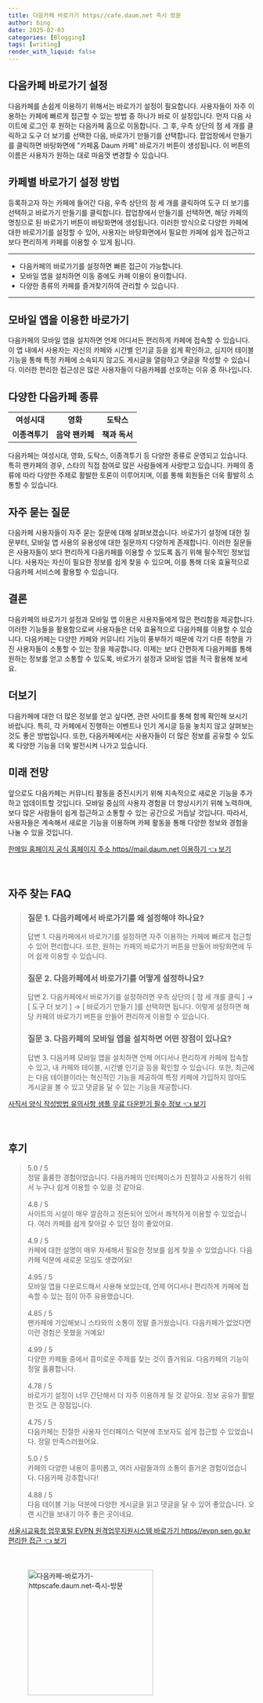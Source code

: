 ```yaml
---
title: 다음카페 바로가기 https//cafe.daum.net 즉시 방문
author: bing
date: 2025-02-03
categories: [Blogging]
tags: [writing]
render_with_liquid: false
---
```



<h2 id='다음카페_바로가기_설정'>다음카페 바로가기 설정</h2>

<p>다음카페를 손쉽게 이용하기 위해서는 바로가기 설정이 필요합니다. 사용자들이 자주 이용하는 카페에 빠르게 접근할 수 있는 방법 중 하나가 바로 이 설정입니다. 먼저 다음 사이트에 로그인 후 원하는 다음카페 홈으로 이동합니다. 그 후, 우측 상단의 점 세 개를 클릭하고 도구 더 보기를 선택한 다음, 바로가기 만들기를 선택합니다. 팝업창에서 만들기를 클릭하면 바탕화면에 "카페홈 Daum 카페" 바로가기 버튼이 생성됩니다. 이 버튼의 이름은 사용자가 원하는 대로 마음껏 변경할 수 있습니다.</p>

<h2 id='카페별_바로가기_설정_방법'>카페별 바로가기 설정 방법</h2>

<p>등록하고자 하는 카페에 들어간 다음, 우측 상단의 점 세 개를 클릭하여 도구 더 보기를 선택하고 바로가기 만들기를 클릭합니다. 팝업창에서 만들기를 선택하면, 해당 카페의 명칭으로 된 바로가기 버튼이 바탕화면에 생성됩니다. 이러한 방식으로 다양한 카페에 대한 바로가기를 설정할 수 있어, 사용자는 바탕화면에서 필요한 카페에 쉽게 접근하고 보다 편리하게 카페를 이용할 수 있게 됩니다.</p>

<hr />

<ul>
    <li>다음카페의 바로가기를 설정하면 빠른 접근이 가능합니다.</li>
    <li>모바일 앱을 설치하면 이동 중에도 카페 이용이 용이합니다.</li>
    <li>다양한 종류의 카페를 즐겨찾기하여 관리할 수 있습니다.</li>
</ul>

<hr />

<h2 id='모바일_앱을_이용한_바로가기'>모바일 앱을 이용한 바로가기</h2>

<p>다음카페의 모바일 앱을 설치하면 언제 어디서든 편리하게 카페에 접속할 수 있습니다. 이 앱 내에서 사용자는 자신의 카페와 시간별 인기글 등을 쉽게 확인하고, 심지어 테이블 기능을 통해 특정 카페에 소속되지 않고도 게시글을 열람하고 댓글을 작성할 수 있습니다. 이러한 편리한 접근성은 많은 사용자들이 다음카페를 선호하는 이유 중 하나입니다.</p>

<h2 id='다음카페_종류'>다양한 다음카페 종류</h2>

<table>
    <tr>
        <td style="text-align: center; height: 17px;"><b>여성시대</b></td>
        <td style="text-align: center; height: 17px;"><b>영화</b></td>
        <td style="text-align: center; height: 17px;"><b>도탁스</b></td>
    </tr>
    <tr>
        <td style="text-align: center; height: 17px;"><b>이종격투기</b></td>
        <td style="text-align: center; height: 17px;"><b>음악 팬카페</b></td>
        <td style="text-align: center; height: 17px;"><b>책과 독서</b></td>
    </tr>
</table>

<p>다음카페는 여성시대, 영화, 도탁스, 이종격투기 등 다양한 종류로 운영되고 있습니다. 특히 팬카페의 경우, 스타의 직접 참여로 많은 사람들에게 사랑받고 있습니다. 카페의 종류에 따라 다양한 주제로 활발한 토론이 이루어지며, 이를 통해 회원들은 더욱 활발히 소통할 수 있습니다.</p>

<h2 id='자주_묻는_질문'>자주 묻는 질문</h2>

<p>다음카페 사용자들이 자주 묻는 질문에 대해 살펴보겠습니다. 바로가기 설정에 대한 질문부터, 모바일 앱 사용의 유용성에 대한 질문까지 다양하게 존재합니다. 이러한 질문들은 사용자들이 보다 편리하게 다음카페를 이용할 수 있도록 돕기 위해 필수적인 정보입니다. 사용자는 자신이 필요한 정보를 쉽게 찾을 수 있으며, 이를 통해 더욱 효율적으로 다음카페 서비스에 활용할 수 있습니다.</p>

<h2 id='결론'>결론</h2>

<p>다음카페의 바로가기 설정과 모바일 앱 이용은 사용자들에게 많은 편리함을 제공합니다. 이러한 기능들을 활용함으로써 사용자들은 더욱 효율적으로 다음카페를 이용할 수 있습니다. 다음카페는 다양한 카페와 커뮤니티 기능이 풍부하기 때문에 각기 다른 취향을 가진 사용자들이 소통할 수 있는 장을 제공합니다. 이제는 보다 간편하게 다음카페를 통해 원하는 정보를 얻고 소통할 수 있도록, 바로가기 설정과 모바일 앱을 적극 활용해 보세요.</p>

<h2 id='더보기'>더보기</h2>

<p>다음카페에 대한 더 많은 정보를 얻고 싶다면, 관련 사이트를 통해 함께 확인해 보시기 바랍니다. 특히, 각 카페에서 진행하는 이벤트나 인기 게시글 등을 놓치지 않고 살펴보는 것도 좋은 방법입니다. 또한, 다음카페에서는 사용자들이 더 많은 정보를 공유할 수 있도록 다양한 기능을 더욱 발전시켜 나가고 있습니다.</p>

<h2 id='미래전망'>미래 전망</h2>

<p>앞으로도 다음카페는 커뮤니티 활동을 증진시키기 위해 지속적으로 새로운 기능을 추가하고 업데이트할 것입니다. 모바일 중심의 사용자 경험을 더 향상시키기 위해 노력하며, 보다 많은 사람들이 쉽게 접근하고 소통할 수 있는 공간으로 거듭날 것입니다. 따라서, 사용자들은 계속해서 새로운 기능을 이용하며 카페 활동을 통해 다양한 정보와 경험을 나눌 수 있을 것입니다.</p>


<p><a class="click-button" title="한메일 홈페이지 공식 홈페이지 주소 https//mail.daum.net 이용하기" href="https://blackassets.github.io/posts/%ED%95%9C%EB%A9%94%EC%9D%BC-%ED%99%88%ED%8E%98%EC%9D%B4%EC%A7%80-%EA%B3%B5%EC%8B%9D-%ED%99%88%ED%8E%98%EC%9D%B4%EC%A7%80-%EC%A3%BC%EC%86%8C-httpsmail.daum.net-%EC%9D%B4%EC%9A%A9%ED%95%98%EA%B8%B0/" rel="dofollow">한메일 홈페이지 공식 홈페이지 주소 https//mail.daum.net 이용하기 👈 보기</a></p><br>
<h2 id='자주_찾는_FAQ'>자주 찾는 FAQ</h2>
<div itemscope="" itemtype="https://schema.org/FAQPage"> 
<blockquote> 
<div itemscope="" itemprop="mainEntity" itemtype="https://schema.org/Question"> 
<h3 itemprop="name">질문 1. 다음카페에서 바로가기를 왜 설정해야 하나요?</h3> 
<div itemscope="" itemprop="acceptedAnswer" itemtype="https://schema.org/Answer"> 
<span itemprop="text"> 
<p>답변 1. 다음카페에서 바로가기를 설정하면 자주 이용하는 카페에 빠르게 접근할 수 있어 편리합니다. 또한, 원하는 카페의 바로가기 버튼을 만들어 바탕화면에 두어 쉽게 이용할 수 있습니다.</p> 
</span> 
</div> 
</div> 

<div itemscope="" itemprop="mainEntity" itemtype="https://schema.org/Question"> 
<h3 itemprop="name">질문 2. 다음카페에서 바로가기를 어떻게 설정하나요?</h3> 
<div itemscope="" itemprop="acceptedAnswer" itemtype="https://schema.org/Answer"> 
<span itemprop="text"> 
<p>답변 2. 다음카페에서 바로가기를 설정하려면 우측 상단의 [ 점 세 개를 클릭 ] → [ 도구 더 보기 ] → [ 바로가기 만들기 ]를 선택하면 됩니다. 이렇게 설정하면 해당 카페의 바로가기 버튼을 만들어 편리하게 이용할 수 있습니다.</p> 
</span> 
</div> 
</div> 

<div itemscope="" itemprop="mainEntity" itemtype="https://schema.org/Question"> 
<h3 itemprop="name">질문 3. 다음카페의 모바일 앱을 설치하면 어떤 장점이 있나요?</h3> 
<div itemscope="" itemprop="acceptedAnswer" itemtype="https://schema.org/Answer"> 
<span itemprop="text"> 
<p>답변 3. 다음카페 모바일 앱을 설치하면 언제 어디서나 편리하게 카페에 접속할 수 있고, 내 카페와 테이블, 시간별 인기글 등을 확인할 수 있습니다. 또한, 최근에는 다음 테이블이라는 혁신적인 기능을 제공하여 특정 카페에 가입하지 않아도 게시글을 볼 수 있고 댓글을 달 수 있는 기능을 제공합니다.</p> 
</span> 
</div> 
</div> 
</blockquote> 
</div>
<p><a class="click-button" title="사직서 양식 작성방법 유의사항 샘플 무료 다운받기 필수 정보" href="https://blackassets.github.io/posts/%EC%82%AC%EC%A7%81%EC%84%9C-%EC%96%91%EC%8B%9D-%EC%9E%91%EC%84%B1%EB%B0%A9%EB%B2%95-%EC%9C%A0%EC%9D%98%EC%82%AC%ED%95%AD-%EC%83%98%ED%94%8C-%EB%AC%B4%EB%A3%8C-%EB%8B%A4%EC%9A%B4%EB%B0%9B%EA%B8%B0-%ED%95%84%EC%88%98-%EC%A0%95%EB%B3%B4/" rel="dofollow">사직서 양식 작성방법 유의사항 샘플 무료 다운받기 필수 정보 👈 보기</a></p><br>
<h2 id='후기'>후기</h2>
<div itemscope itemtype="https://schema.org/Product">
  <blockquote>
  <div itemprop="review" itemscope itemtype="https://schema.org/Review">
      <div itemprop="reviewRating" itemscope itemtype="https://schema.org/Rating"> <span itemprop="ratingValue">5.0</span> / <span itemprop="bestRating">5</span> </div>
      <span itemprop="reviewBody">정말 훌륭한 경험이었습니다. 다음카페의 인터페이스가 친절하고 사용하기 쉬워서 누구나 쉽게 이용할 수 있을 것 같아요.</span>
  </div>
  <br>
  <div itemprop="review" itemscope itemtype="https://schema.org/Review">
      <div itemprop="reviewRating" itemscope itemtype="https://schema.org/Rating"> <span itemprop="ratingValue">4.8</span> / <span itemprop="bestRating">5</span> </div>
      <span itemprop="reviewBody">사이트의 시설이 매우 깔끔하고 정돈되어 있어서 쾌적하게 이용할 수 있었습니다. 여러 카페를 쉽게 찾아갈 수 있던 점이 좋았어요.</span>
  </div>
  <br>
  <div itemprop="review" itemscope itemtype="https://schema.org/Review">
      <div itemprop="reviewRating" itemscope itemtype="https://schema.org/Rating"> <span itemprop="ratingValue">4.9</span> / <span itemprop="bestRating">5</span> </div>
      <span itemprop="reviewBody">카페에 대한 설명이 매우 자세해서 필요한 정보를 쉽게 찾을 수 있었습니다. 다음카페 덕분에 새로운 모임도 생겼어요!</span>
  </div>
  <br>
  <div itemprop="review" itemscope itemtype="https://schema.org/Review">
      <div itemprop="reviewRating" itemscope itemtype="https://schema.org/Rating"> <span itemprop="ratingValue">4.95</span> / <span itemprop="bestRating">5</span> </div>
      <span itemprop="reviewBody">모바일 앱을 다운로드해서 사용해 보았는데, 언제 어디서나 편리하게 카페에 접속할 수 있는 점이 아주 유용했습니다.</span>
  </div>
  <br>
  <div itemprop="review" itemscope itemtype="https://schema.org/Review">
      <div itemprop="reviewRating" itemscope itemtype="https://schema.org/Rating"> <span itemprop="ratingValue">4.85</span> / <span itemprop="bestRating">5</span> </div>
      <span itemprop="reviewBody">팬카페에 가입해보니 스타와의 소통이 정말 즐거웠습니다. 다음카페가 없었다면 이런 경험은 못했을 거예요!</span>
  </div>
  <br>
  <div itemprop="review" itemscope itemtype="https://schema.org/Review">
      <div itemprop="reviewRating" itemscope itemtype="https://schema.org/Rating"> <span itemprop="ratingValue">4.99</span> / <span itemprop="bestRating">5</span> </div>
      <span itemprop="reviewBody">다양한 카페들 중에서 흥미로운 주제를 찾는 것이 즐거워요. 다음카페의 기능이 정말 훌륭합니다.</span>
  </div>
  <br>
  <div itemprop="review" itemscope itemtype="https://schema.org/Review">
      <div itemprop="reviewRating" itemscope itemtype="https://schema.org/Rating"> <span itemprop="ratingValue">4.78</span> / <span itemprop="bestRating">5</span> </div>
      <span itemprop="reviewBody">바로가기 설정이 너무 간단해서 더 자주 이용하게 될 것 같아요. 정보 공유가 활발한 것도 큰 장점입니다.</span>
  </div>
  <br>
  <div itemprop="review" itemscope itemtype="https://schema.org/Review">
      <div itemprop="reviewRating" itemscope itemtype="https://schema.org/Rating"> <span itemprop="ratingValue">4.75</span> / <span itemprop="bestRating">5</span> </div>
      <span itemprop="reviewBody">다음카페는 친절한 사용자 인터페이스 덕분에 초보자도 쉽게 접근할 수 있었습니다. 정말 만족스러웠어요.</span>
  </div>
  <br>
  <div itemprop="review" itemscope itemtype="https://schema.org/Review">
      <div itemprop="reviewRating" itemscope itemtype="https://schema.org/Rating"> <span itemprop="ratingValue">5.0</span> / <span itemprop="bestRating">5</span> </div>
      <span itemprop="reviewBody">카페의 다양한 내용이 흥미롭고, 여러 사람들과의 소통이 즐거운 경험이었습니다. 다음카페 강추합니다!</span>
  </div>
  <br>
  <div itemprop="review" itemscope itemtype="https://schema.org/Review">
      <div itemprop="reviewRating" itemscope itemtype="https://schema.org/Rating"> <span itemprop="ratingValue">4.88</span> / <span itemprop="bestRating">5</span> </div>
      <span itemprop="reviewBody">다음 테이블 기능 덕분에 다양한 게시글을 읽고 댓글을 달 수 있어 좋았습니다. 오랜 시간을 보내기 아주 좋은 곳이네요.</span>
  </div>
  </blockquote>
</div>
<p><a class="click-button" title="서울시교육청 업무포털 EVPN 원격업무지원시스템 바로가기 https//evpn.sen.go.kr 편리한 접근" href="https://blackassets.github.io/posts/%EC%84%9C%EC%9A%B8%EC%8B%9C%EA%B5%90%EC%9C%A1%EC%B2%AD-%EC%97%85%EB%AC%B4%ED%8F%AC%ED%84%B8-EVPN-%EC%9B%90%EA%B2%A9%EC%97%85%EB%AC%B4%EC%A7%80%EC%9B%90%EC%8B%9C%EC%8A%A4%ED%85%9C-%EB%B0%94%EB%A1%9C%EA%B0%80%EA%B8%B0-httpsevpn.sen.go.kr-%ED%8E%B8%EB%A6%AC%ED%95%9C-%EC%A0%91%EA%B7%BC/" rel="dofollow">서울시교육청 업무포털 EVPN 원격업무지원시스템 바로가기 https//evpn.sen.go.kr 편리한 접근 👈 보기</a></p><br>
<figure class="image"><img src="https://blackassets.github.io/assets/img/thumbnail/다음카페-바로가기-httpscafe.daum.net-즉시-방문.webp" alt="다음카페-바로가기-httpscafe.daum.net-즉시-방문" width="256" height="256"></figure>